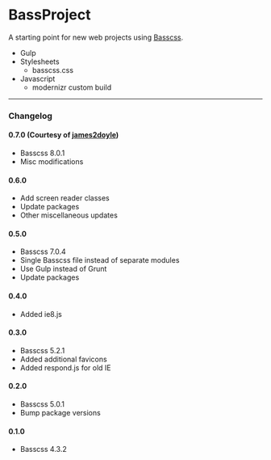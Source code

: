 BassProject
===========

A starting point for new web projects using [Basscss](http://www.basscss.com/).

* Gulp
* Stylesheets
  * basscss.css
* Javascript
  * modernizr custom build

___

### Changelog

#### 0.7.0 (Courtesy of [james2doyle](https://github.com/james2doyle))
* Basscss 8.0.1
* Misc modifications

#### 0.6.0
* Add screen reader classes
* Update packages
* Other miscellaneous updates

#### 0.5.0
* Basscss 7.0.4
* Single Basscss file instead of separate modules
* Use Gulp instead of Grunt
* Update packages

#### 0.4.0
* Added ie8.js

#### 0.3.0
* Basscss 5.2.1
* Added additional favicons
* Added respond.js for old IE

#### 0.2.0
* Basscss 5.0.1
* Bump package versions

#### 0.1.0
* Basscss 4.3.2
